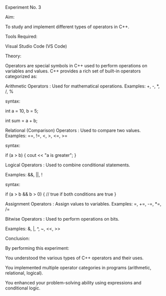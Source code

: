 Experiment No. 3

Aim:

To study and implement different types of operators in C++.

Tools Required:

Visual Studio Code (VS Code)

Theory:

Operators are special symbols in C++ used to perform operations on variables and values. C++ provides a rich set of built-in operators categorized as:

Arithmetic Operators : Used for mathematical operations.
Examples: +, -, *, /, %

syntax:

int a = 10, b = 5;

int sum = a + b;

Relational (Comparison) Operators : Used to compare two values.
Examples: ==, !=, <, >, <=, >=

syntax:

if (a > b) { cout << "a is greater"; }

Logical Operators : Used to combine conditional statements.

Examples: &&, ||, !

syntax:

if (a > b && b > 0) { // true if both conditions are true }

Assignment Operators : Assign values to variables.
Examples: =, +=, -=, *=, /=

Bitwise Operators : Used to perform operations on bits.

Examples: &, |, ^, ~, <<, >>

Conclusion:

By performing this experiment:

You understood the various types of C++ operators and their uses.

You implemented multiple operator categories in programs (arithmetic, relational, logical).

You enhanced your problem-solving ability using expressions and conditional logic.
